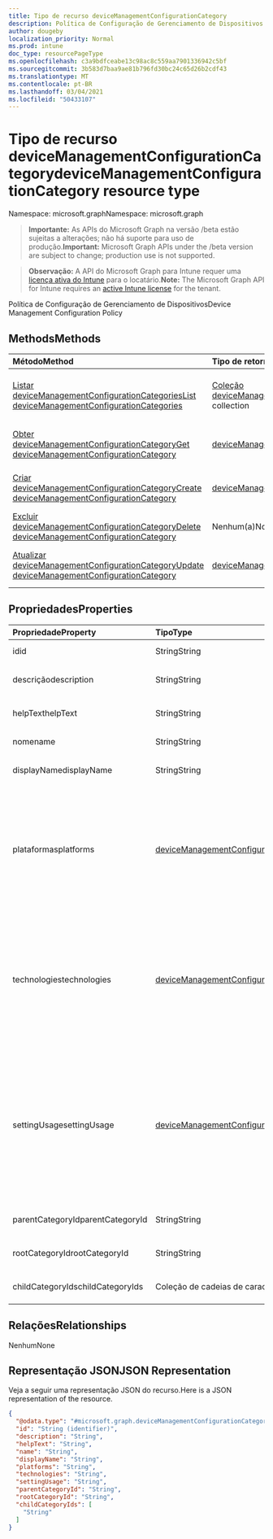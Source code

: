 ```yaml
---
title: Tipo de recurso deviceManagementConfigurationCategory
description: Política de Configuração de Gerenciamento de Dispositivos
author: dougeby
localization_priority: Normal
ms.prod: intune
doc_type: resourcePageType
ms.openlocfilehash: c3a9bdfceabe13c98ac8c559aa7901336942c5bf
ms.sourcegitcommit: 3b583d7baa9ae81b796fd30bc24c65d26b2cdf43
ms.translationtype: MT
ms.contentlocale: pt-BR
ms.lasthandoff: 03/04/2021
ms.locfileid: "50433107"
---
```

# <a name="devicemanagementconfigurationcategory-resource-type"></a><span data-ttu-id="e5283-103">Tipo de recurso deviceManagementConfigurationCategory</span><span class="sxs-lookup"><span data-stu-id="e5283-103">deviceManagementConfigurationCategory resource type</span></span>

<span data-ttu-id="e5283-104">Namespace: microsoft.graph</span><span class="sxs-lookup"><span data-stu-id="e5283-104">Namespace: microsoft.graph</span></span>

> <span data-ttu-id="e5283-105">**Importante:** As APIs do Microsoft Graph na versão /beta estão sujeitas a alterações; não há suporte para uso de produção.</span><span class="sxs-lookup"><span data-stu-id="e5283-105">**Important:** Microsoft Graph APIs under the /beta version are subject to change; production use is not supported.</span></span>

> <span data-ttu-id="e5283-106">**Observação:** A API do Microsoft Graph para Intune requer uma [licença ativa do Intune](https://go.microsoft.com/fwlink/?linkid=839381) para o locatário.</span><span class="sxs-lookup"><span data-stu-id="e5283-106">**Note:** The Microsoft Graph API for Intune requires an [active Intune license](https://go.microsoft.com/fwlink/?linkid=839381) for the tenant.</span></span>

<span data-ttu-id="e5283-107">Política de Configuração de Gerenciamento de Dispositivos</span><span class="sxs-lookup"><span data-stu-id="e5283-107">Device Management Configuration Policy</span></span>

## <a name="methods"></a><span data-ttu-id="e5283-108">Methods</span><span class="sxs-lookup"><span data-stu-id="e5283-108">Methods</span></span>
|<span data-ttu-id="e5283-109">Método</span><span class="sxs-lookup"><span data-stu-id="e5283-109">Method</span></span>|<span data-ttu-id="e5283-110">Tipo de retorno</span><span class="sxs-lookup"><span data-stu-id="e5283-110">Return Type</span></span>|<span data-ttu-id="e5283-111">Descrição</span><span class="sxs-lookup"><span data-stu-id="e5283-111">Description</span></span>|
|:---|:---|:---|
|[<span data-ttu-id="e5283-112">Listar deviceManagementConfigurationCategories</span><span class="sxs-lookup"><span data-stu-id="e5283-112">List deviceManagementConfigurationCategories</span></span>](../api/intune-deviceconfigv2-devicemanagementconfigurationcategory-list.md)|<span data-ttu-id="e5283-113">[Coleção deviceManagementConfigurationCategory](../resources/intune-deviceconfigv2-devicemanagementconfigurationcategory.md)</span><span class="sxs-lookup"><span data-stu-id="e5283-113">[deviceManagementConfigurationCategory](../resources/intune-deviceconfigv2-devicemanagementconfigurationcategory.md) collection</span></span>|<span data-ttu-id="e5283-114">Listar propriedades e relações dos [objetos deviceManagementConfigurationCategory.](../resources/intune-deviceconfigv2-devicemanagementconfigurationcategory.md)</span><span class="sxs-lookup"><span data-stu-id="e5283-114">List properties and relationships of the [deviceManagementConfigurationCategory](../resources/intune-deviceconfigv2-devicemanagementconfigurationcategory.md) objects.</span></span>|
|[<span data-ttu-id="e5283-115">Obter deviceManagementConfigurationCategory</span><span class="sxs-lookup"><span data-stu-id="e5283-115">Get deviceManagementConfigurationCategory</span></span>](../api/intune-deviceconfigv2-devicemanagementconfigurationcategory-get.md)|[<span data-ttu-id="e5283-116">deviceManagementConfigurationCategory</span><span class="sxs-lookup"><span data-stu-id="e5283-116">deviceManagementConfigurationCategory</span></span>](../resources/intune-deviceconfigv2-devicemanagementconfigurationcategory.md)|<span data-ttu-id="e5283-117">Leia propriedades e relações do [objeto deviceManagementConfigurationCategory.](../resources/intune-deviceconfigv2-devicemanagementconfigurationcategory.md)</span><span class="sxs-lookup"><span data-stu-id="e5283-117">Read properties and relationships of the [deviceManagementConfigurationCategory](../resources/intune-deviceconfigv2-devicemanagementconfigurationcategory.md) object.</span></span>|
|[<span data-ttu-id="e5283-118">Criar deviceManagementConfigurationCategory</span><span class="sxs-lookup"><span data-stu-id="e5283-118">Create deviceManagementConfigurationCategory</span></span>](../api/intune-deviceconfigv2-devicemanagementconfigurationcategory-create.md)|[<span data-ttu-id="e5283-119">deviceManagementConfigurationCategory</span><span class="sxs-lookup"><span data-stu-id="e5283-119">deviceManagementConfigurationCategory</span></span>](../resources/intune-deviceconfigv2-devicemanagementconfigurationcategory.md)|<span data-ttu-id="e5283-120">Crie um novo [objeto deviceManagementConfigurationCategory.](../resources/intune-deviceconfigv2-devicemanagementconfigurationcategory.md)</span><span class="sxs-lookup"><span data-stu-id="e5283-120">Create a new [deviceManagementConfigurationCategory](../resources/intune-deviceconfigv2-devicemanagementconfigurationcategory.md) object.</span></span>|
|[<span data-ttu-id="e5283-121">Excluir deviceManagementConfigurationCategory</span><span class="sxs-lookup"><span data-stu-id="e5283-121">Delete deviceManagementConfigurationCategory</span></span>](../api/intune-deviceconfigv2-devicemanagementconfigurationcategory-delete.md)|<span data-ttu-id="e5283-122">Nenhum(a)</span><span class="sxs-lookup"><span data-stu-id="e5283-122">None</span></span>|<span data-ttu-id="e5283-123">Exclui um [deviceManagementConfigurationCategory](../resources/intune-deviceconfigv2-devicemanagementconfigurationcategory.md).</span><span class="sxs-lookup"><span data-stu-id="e5283-123">Deletes a [deviceManagementConfigurationCategory](../resources/intune-deviceconfigv2-devicemanagementconfigurationcategory.md).</span></span>|
|[<span data-ttu-id="e5283-124">Atualizar deviceManagementConfigurationCategory</span><span class="sxs-lookup"><span data-stu-id="e5283-124">Update deviceManagementConfigurationCategory</span></span>](../api/intune-deviceconfigv2-devicemanagementconfigurationcategory-update.md)|[<span data-ttu-id="e5283-125">deviceManagementConfigurationCategory</span><span class="sxs-lookup"><span data-stu-id="e5283-125">deviceManagementConfigurationCategory</span></span>](../resources/intune-deviceconfigv2-devicemanagementconfigurationcategory.md)|<span data-ttu-id="e5283-126">Atualize as propriedades de [um objeto deviceManagementConfigurationCategory.](../resources/intune-deviceconfigv2-devicemanagementconfigurationcategory.md)</span><span class="sxs-lookup"><span data-stu-id="e5283-126">Update the properties of a [deviceManagementConfigurationCategory](../resources/intune-deviceconfigv2-devicemanagementconfigurationcategory.md) object.</span></span>|

## <a name="properties"></a><span data-ttu-id="e5283-127">Propriedades</span><span class="sxs-lookup"><span data-stu-id="e5283-127">Properties</span></span>
|<span data-ttu-id="e5283-128">Propriedade</span><span class="sxs-lookup"><span data-stu-id="e5283-128">Property</span></span>|<span data-ttu-id="e5283-129">Tipo</span><span class="sxs-lookup"><span data-stu-id="e5283-129">Type</span></span>|<span data-ttu-id="e5283-130">Descrição</span><span class="sxs-lookup"><span data-stu-id="e5283-130">Description</span></span>|
|:---|:---|:---|
|<span data-ttu-id="e5283-131">id</span><span class="sxs-lookup"><span data-stu-id="e5283-131">id</span></span>|<span data-ttu-id="e5283-132">String</span><span class="sxs-lookup"><span data-stu-id="e5283-132">String</span></span>|<span data-ttu-id="e5283-133">Identificador de item</span><span class="sxs-lookup"><span data-stu-id="e5283-133">Identifier for item</span></span>|
|<span data-ttu-id="e5283-134">descrição</span><span class="sxs-lookup"><span data-stu-id="e5283-134">description</span></span>|<span data-ttu-id="e5283-135">String</span><span class="sxs-lookup"><span data-stu-id="e5283-135">String</span></span>|<span data-ttu-id="e5283-136">Descrição do item</span><span class="sxs-lookup"><span data-stu-id="e5283-136">Description of the item</span></span>|
|<span data-ttu-id="e5283-137">helpText</span><span class="sxs-lookup"><span data-stu-id="e5283-137">helpText</span></span>|<span data-ttu-id="e5283-138">String</span><span class="sxs-lookup"><span data-stu-id="e5283-138">String</span></span>|<span data-ttu-id="e5283-139">Texto de ajuda do item</span><span class="sxs-lookup"><span data-stu-id="e5283-139">Help text of the item</span></span>|
|<span data-ttu-id="e5283-140">nome</span><span class="sxs-lookup"><span data-stu-id="e5283-140">name</span></span>|<span data-ttu-id="e5283-141">String</span><span class="sxs-lookup"><span data-stu-id="e5283-141">String</span></span>|<span data-ttu-id="e5283-142">Nome do item</span><span class="sxs-lookup"><span data-stu-id="e5283-142">Name of the item</span></span>|
|<span data-ttu-id="e5283-143">displayName</span><span class="sxs-lookup"><span data-stu-id="e5283-143">displayName</span></span>|<span data-ttu-id="e5283-144">String</span><span class="sxs-lookup"><span data-stu-id="e5283-144">String</span></span>|<span data-ttu-id="e5283-145">Nome de exibição do item</span><span class="sxs-lookup"><span data-stu-id="e5283-145">Display name of the item</span></span>|
|<span data-ttu-id="e5283-146">plataformas</span><span class="sxs-lookup"><span data-stu-id="e5283-146">platforms</span></span>|[<span data-ttu-id="e5283-147">deviceManagementConfigurationPlatforms</span><span class="sxs-lookup"><span data-stu-id="e5283-147">deviceManagementConfigurationPlatforms</span></span>](../resources/intune-deviceconfigv2-devicemanagementconfigurationplatforms.md)|<span data-ttu-id="e5283-148">Tipos de plataformas, que configurações na categoria têm.</span><span class="sxs-lookup"><span data-stu-id="e5283-148">Platforms types, which settings in the category have.</span></span> <span data-ttu-id="e5283-149">Os valores possíveis são: `none`, `macOS`, `windows10X`, `windows10`.</span><span class="sxs-lookup"><span data-stu-id="e5283-149">Possible values are: `none`, `macOS`, `windows10X`, `windows10`.</span></span>|
|<span data-ttu-id="e5283-150">technologies</span><span class="sxs-lookup"><span data-stu-id="e5283-150">technologies</span></span>|[<span data-ttu-id="e5283-151">deviceManagementConfigurationTechnologies</span><span class="sxs-lookup"><span data-stu-id="e5283-151">deviceManagementConfigurationTechnologies</span></span>](../resources/intune-deviceconfigv2-devicemanagementconfigurationtechnologies.md)|<span data-ttu-id="e5283-152">Tipos de tecnologias, que configurações na categoria têm.</span><span class="sxs-lookup"><span data-stu-id="e5283-152">Technologies types, which settings in the category have.</span></span> <span data-ttu-id="e5283-153">Os valores possíveis são: `none`, `mdm`, `windows10XManagement`, `configManager`.</span><span class="sxs-lookup"><span data-stu-id="e5283-153">Possible values are: `none`, `mdm`, `windows10XManagement`, `configManager`.</span></span>|
|<span data-ttu-id="e5283-154">settingUsage</span><span class="sxs-lookup"><span data-stu-id="e5283-154">settingUsage</span></span>|[<span data-ttu-id="e5283-155">deviceManagementConfigurationSettingUsage</span><span class="sxs-lookup"><span data-stu-id="e5283-155">deviceManagementConfigurationSettingUsage</span></span>](../resources/intune-deviceconfigv2-devicemanagementconfigurationsettingusage.md)|<span data-ttu-id="e5283-156">Indica que a categoria contém configurações usadas para Conformidade ou Configuração.</span><span class="sxs-lookup"><span data-stu-id="e5283-156">Indicates that the category contains settings that are used for Compliance or Configuration.</span></span> <span data-ttu-id="e5283-157">Os valores possíveis são: `none` e `configuration`.</span><span class="sxs-lookup"><span data-stu-id="e5283-157">Possible values are: `none`, `configuration`.</span></span>|
|<span data-ttu-id="e5283-158">parentCategoryId</span><span class="sxs-lookup"><span data-stu-id="e5283-158">parentCategoryId</span></span>|<span data-ttu-id="e5283-159">String</span><span class="sxs-lookup"><span data-stu-id="e5283-159">String</span></span>|<span data-ttu-id="e5283-160">ID pai da categoria.</span><span class="sxs-lookup"><span data-stu-id="e5283-160">Parent id of the category.</span></span>|
|<span data-ttu-id="e5283-161">rootCategoryId</span><span class="sxs-lookup"><span data-stu-id="e5283-161">rootCategoryId</span></span>|<span data-ttu-id="e5283-162">String</span><span class="sxs-lookup"><span data-stu-id="e5283-162">String</span></span>|<span data-ttu-id="e5283-163">ID raiz da categoria.</span><span class="sxs-lookup"><span data-stu-id="e5283-163">Root id of the category.</span></span>|
|<span data-ttu-id="e5283-164">childCategoryIds</span><span class="sxs-lookup"><span data-stu-id="e5283-164">childCategoryIds</span></span>|<span data-ttu-id="e5283-165">Coleção de cadeias de caracteres</span><span class="sxs-lookup"><span data-stu-id="e5283-165">String collection</span></span>|<span data-ttu-id="e5283-166">Lista de IDs filho da categoria.</span><span class="sxs-lookup"><span data-stu-id="e5283-166">List of child ids of the category.</span></span>|

## <a name="relationships"></a><span data-ttu-id="e5283-167">Relações</span><span class="sxs-lookup"><span data-stu-id="e5283-167">Relationships</span></span>
<span data-ttu-id="e5283-168">Nenhum</span><span class="sxs-lookup"><span data-stu-id="e5283-168">None</span></span>

## <a name="json-representation"></a><span data-ttu-id="e5283-169">Representação JSON</span><span class="sxs-lookup"><span data-stu-id="e5283-169">JSON Representation</span></span>
<span data-ttu-id="e5283-170">Veja a seguir uma representação JSON do recurso.</span><span class="sxs-lookup"><span data-stu-id="e5283-170">Here is a JSON representation of the resource.</span></span>
<!-- {
  "blockType": "resource",
  "keyProperty": "id",
  "@odata.type": "microsoft.graph.deviceManagementConfigurationCategory"
}
-->
``` json
{
  "@odata.type": "#microsoft.graph.deviceManagementConfigurationCategory",
  "id": "String (identifier)",
  "description": "String",
  "helpText": "String",
  "name": "String",
  "displayName": "String",
  "platforms": "String",
  "technologies": "String",
  "settingUsage": "String",
  "parentCategoryId": "String",
  "rootCategoryId": "String",
  "childCategoryIds": [
    "String"
  ]
}
```




